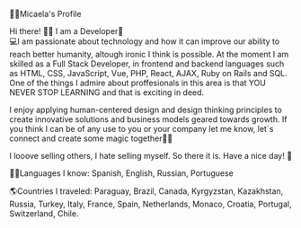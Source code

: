 👩🏼Micaela's Profile   

Hi there! 👋🏼 I am a Developer🚀          
💻I am passionate about technology and how it can improve our ability to reach better humanity, altough ironic I think is possible. At the moment I am skilled as a Full Stack Developer, in frontend and backend languages such as HTML, CSS, JavaScript, Vue, PHP, React, AJAX, Ruby on Rails and SQL.      
One of the things I admire about proffesionals in this area is that YOU NEVER STOP LEARNING and that is exciting in deed.        
 
I enjoy applying human-centered design and design thinking principles to create innovative solutions and business models geared towards growth. If you think I can be of any use to you or your company let me know, let´s connect and create some magic together🐱‍🏍     
  
I looove selling others, I hate selling myself. So there it is. Have a nice day! 🎈       
 
🤙🏼Languages I know: Spanish, English, Russian, Portuguese          
    
🌎Countries I traveled: Paraguay, Brazil, Canada, Kyrgyzstan, Kazakhstan, Russia, Turkey, Italy, France, Spain, Netherlands, Monaco, Croatia, Portugal, Switzerland, Chile. 
